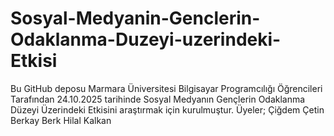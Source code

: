# Sosyal-Medyanin-Genclerin-Odaklanma-Duzeyi-uzerindeki-Etkisi
Bu GitHub deposu Marmara Üniversitesi Bilgisayar Programcılığı Öğrencileri Tarafından 24.10.2025 tarihinde Sosyal Medyanın Gençlerin Odaklanma Düzeyi Üzerindeki Etkisini araştırmak için kurulmuştur.
Üyeler;
Çiğdem Çetin
Berkay Berk
Hilal Kalkan

